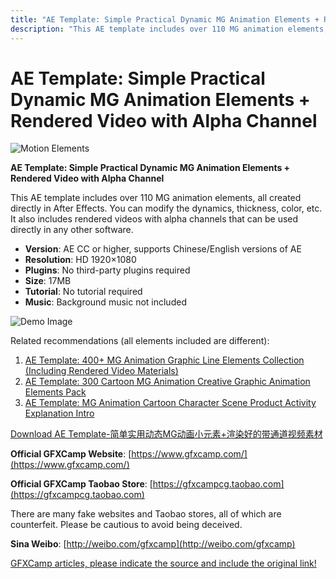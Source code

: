 ```yaml
---
title: "AE Template: Simple Practical Dynamic MG Animation Elements + Rendered Video with Alpha Channel"
description: "This AE template includes over 110 MG animation elements, all created directly in After Effects. You can modify the dynamics, thickness, color, etc. It also includes rendered videos with alpha channels that can be used directly in any other software."
---
```


# AE Template: Simple Practical Dynamic MG Animation Elements + Rendered Video with Alpha Channel

![Motion Elements](https://www.gfxcamp.com/wp-content/uploads/2016/12/Motion-Elements.jpg)

**AE Template: Simple Practical Dynamic MG Animation Elements + Rendered Video with Alpha Channel**

This AE template includes over 110 MG animation elements, all created directly in After Effects. You can modify the dynamics, thickness, color, etc. It also includes rendered videos with alpha channels that can be used directly in any other software.

- **Version**: AE CC or higher, supports Chinese/English versions of AE
- **Resolution**: HD 1920×1080
- **Plugins**: No third-party plugins required
- **Size**: 17MB
- **Tutorial**: No tutorial required
- **Music**: Background music not included

![Demo Image](https://img.alicdn.com/imgextra/i3/680650857/TB2SngmbrXlpuFjy1zbXXb_qpXa-680650857.gif)

Related recommendations (all elements included are different):

1. [AE Template: 400+ MG Animation Graphic Line Elements Collection (Including Rendered Video Materials)](https://www.gfxcamp.com/400-elements/)
2. [AE Template: 300 Cartoon MG Animation Creative Graphic Animation Elements Pack](https://www.gfxcamp.com/300-mg-shape/)
3. [AE Template: MG Animation Cartoon Character Scene Product Activity Explanation Intro](https://www.gfxcamp.com/mg-character-v3/)

[Download AE Template-简单实用动态MG动画小元素+渲染好的带通道视频素材](https://item.taobao.com/item.htm?id=555389931881)

**Official GFXCamp Website**: [https://www.gfxcamp.com/](https://www.gfxcamp.com/)

**Official GFXCamp Taobao Store**: [https://gfxcampcg.taobao.com](https://gfxcampcg.taobao.com)

There are many fake websites and Taobao stores, all of which are counterfeit. Please be cautious to avoid being deceived.

**Sina Weibo**: [http://weibo.com/gfxcamp](http://weibo.com/gfxcamp)

[GFXCamp articles, please indicate the source and include the original link!](https://www.gfxcamp.com)